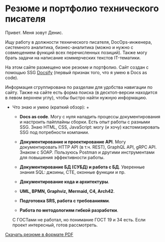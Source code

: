 # Резюме и портфолио технического писателя

Привет. Меня зовут Денис.

Ищу работу в должности технического писателя, DocOps-инженера, системного аналитика, бизнес-аналитика (можно и нужно с совмещением функций всех перечисленных позиций).
Также могу брать задачи на написание коммерческих текстов IT-тематики.

На этом сайте размещено мое резюме и портфолио.
Сайт создан с помощью SSG [Docsify](https://docsify.js.org/#/) (первый признак того, что я умею в Docs as code).

Информация сгруппирована по разделам для удобства навигации по сайту.
Также на сайте есть форма поиска (в десктоп-версии находится в левом верхнем углу), чтобы быстро найти нужную информацию.

+ Что знаю и умею (краткий обзор): +

  - **Docs as code**. Могу с нуля наладить процессы документирования и настроить пайплайны сборки. Есть опыт работы с разными SSG. Знаю HTML, CSS, JavaScript: могу (и хочу) кастомизировать SSG под потребности компании.
  
  - **Документирование и проектирование API**. Могу документировать HTTP API (в т.ч. REST), GraphQL API, gRPC API. Знаком с SOAP. Пользуюсь Postman и другими инструментами для повышения эффективности работы.
  
  - **Документирование БД (СУБД) и работа с БД**. Уверенные знания SQL: джоины, CTE, оконные функции и пр.
  
  - **Документирование кода и архитектуры**.
  
  - **UML, BPMN, Graphviz, Mermaid, С4, Arch42**.
  
  - **Подготовка SRS, работа с требованиями**.
  
  - **Работа по методологиям гибкой разработки**.
  
  С ГОСТами не работал, но понимание ГОСТ 19 и 34 есть. Если проект интересный, готов рассмотреть.

<a href="https://github.com/denmaloyreb/portfolio/raw/main/Rebenok_D_V.pdf" download>Скачать резюме в формате PDF</a>
